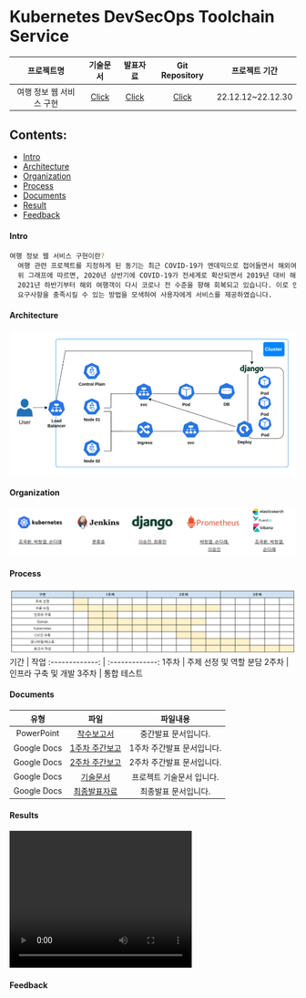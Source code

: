 # Kubernetes DevSecOps Toolchain Service

 프로젝트명 | 기술문서 | 발표자료 | Git Repository |프로젝트 기간 
:-------------: | :-------------: | :-------------: | :-------------: | :-------------:
여행 정보 웹 서비스 구현  | [Click](https://docs.google.com/document/d/1wqkB6zIrmwV0IeDULK8YuQFSvVFtMm5N/edit?usp=share_link&ouid=106249240240065525675&rtpof=true&sd=true)  | [Click](https://docs.google.com/presentation/d/1au2VufDmURyHaBiN-X1neYttO9TQMRXh/edit?usp=share_link&ouid=106249240240065525675&rtpof=true&sd=true) | [Click](https://github.com/onesenal/CCCR_Project.git) | 22.12.12~22.12.30

## Contents:
  - [Intro](#Intro)
  - [Architecture](#Architecture)
  - [Organization](#Organization)
  - [Process](#Process)
  - [Documents](#Documents)
  - [Result](#Result)
  - [Feedback](#Feedback)

#### Intro
```sh
여행 정보 웹 서비스 구현이란?
  여행 관련 프로젝트를 지정하게 된 동기는 최근 COVID-19가 엔데믹으로 접어들면서 해외여행에 대한 수요가 증가하고 있기 때문입니다. 
  위 그래프에 따르면, 2020년 상반기에 COVID-19가 전세계로 확산되면서 2019년 대비 해외 여행객이 현저히 줄어들었으나 
  2021년 하반기부터 해외 여행객이 다시 코로나 전 수준을 향해 회복되고 있습니다. 이로 인해 해외 여행객 및 사용자에게 여행 시 숙지해야 할 사항을 제공하고 
  요구사항을 충족시킬 수 있는 방법을 모색하여 사용자에게 서비스를 제공하였습니다. 
```
#### Architecture
![](https://github.com/onesenal/CCCR_Project/blob/main/Picture/Architecture01.png)

#### Organization
![](https://github.com/onesenal/CCCR_Project/blob/main/Picture/Organization01.PNG)

#### Process
![](https://github.com/onesenal/CCCR_Project/blob/main/Picture/Schedule.PNG)
기간 | 작업
:-------------: | :-------------:
1주차  | 주제 선정 및 역할 분담
2주차  | 인프라 구축 및 개발
3주차  | 통합 테스트
  

#### Documents
유형 | 파일 | 파일내용
:-------------: | :-------------: | :-------------:
PowerPoint  | [착수보고서](https://docs.google.com/presentation/d/1x4Q1G8w-2wpBMtshDAtTIDW0fHK6rAvB/edit?usp=sharing&ouid=106249240240065525675&rtpof=true&sd=true) | 중간발표 문서입니다.
Google Docs  | [1주차 주간보고](https://docs.google.com/presentation/d/1PqmuyWuUxK6szw_smcM6tH7TKUExxJdk/edit?usp=sharing&ouid=106249240240065525675&rtpof=true&sd=true) | 1주차 주간발표 문서입니다.
Google Docs  | [2주차 주간보고](https://docs.google.com/presentation/d/1IzrV5T5953Jbtkd-rt61LvH8ykKm_0WO/edit?usp=sharing&ouid=106249240240065525675&rtpof=true&sd=true) | 2주차 주간발표 문서입니다.
Google Docs  | [기술문서](https://docs.google.com/document/d/1wqkB6zIrmwV0IeDULK8YuQFSvVFtMm5N/edit?usp=share_link&ouid=106249240240065525675&rtpof=true&sd=true) | 프로젝트 기술문서 입니다.
Google Docs  | [최종발표자료]() | 최종발표 문서입니다.

#### Results
<video width="320" height="240" controls>
  <source src="https://drive.google.com/file/d/16GB_WUh0bemPkbFSHYUOPCRt4qdWL3Bo/view?usp=sharing" type="video/mp4">
</video>

#### Feedback
